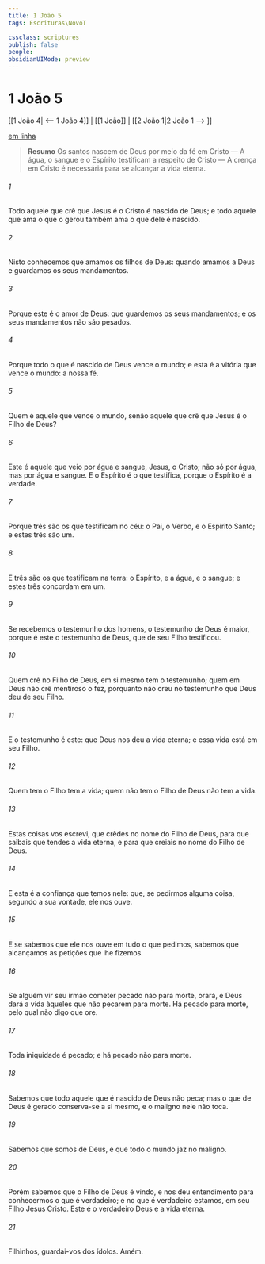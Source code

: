 ```yaml
---
title: 1 João 5
tags: Escrituras\NovoT

cssclass: scriptures
publish: false
people:
obsidianUIMode: preview
---
```


# 1 João 5
[[1 João 4| <-- 1 João 4]] | [[1 João]] | [[2 João 1|2 João 1 --> ]]

[em linha](https://churchofjesuschrist.org/study/scriptures/nt/1-jn/5?lang=por)

> __Resumo__
Os santos nascem de Deus por meio da fé em Cristo — A água, o sangue e o Espírito testificam a respeito de Cristo — A crença em Cristo é necessária para se alcançar a vida eterna.

###### 1 
Todo aquele que crê que Jesus é o Cristo é nascido de Deus; e todo aquele que ama o que o gerou também ama o que dele é nascido.

###### 2 
Nisto conhecemos que amamos os filhos de Deus: quando amamos a Deus e guardamos os seus mandamentos.

###### 3 
Porque este é o amor de Deus: que guardemos os seus mandamentos; e os seus mandamentos não são pesados.

###### 4 
Porque todo o que é nascido de Deus vence o mundo; e esta é a vitória que vence o mundo: a nossa fé.

###### 5 
Quem é aquele que vence o mundo, senão aquele que crê que Jesus é o Filho de Deus?

###### 6 
Este é aquele que veio por água e sangue, Jesus, o Cristo; não só por água, mas por água e  sangue. E o Espírito é o que testifica, porque o Espírito é a verdade.

###### 7 
Porque três são os que testificam no céu: o Pai, o Verbo, e o Espírito Santo; e estes três são um.

###### 8 
E três são os que testificam na terra: o Espírito, e a água, e o sangue; e estes três concordam em um.

###### 9 
Se recebemos o testemunho dos homens, o testemunho de Deus é maior, porque é este o testemunho de Deus, que de seu Filho testificou.

###### 10 
Quem crê no Filho de Deus, em si mesmo tem o testemunho; quem em Deus não crê mentiroso o fez, porquanto não creu no testemunho que Deus deu de seu Filho.

###### 11 
E o testemunho é este: que Deus nos deu a vida eterna; e essa vida está em seu Filho.

###### 12 
Quem tem o Filho tem a vida; quem não tem o Filho de Deus não tem a vida.

###### 13 
Estas coisas vos escrevi,  que crêdes no nome do Filho de Deus, para que saibais que tendes a vida eterna, e para que creiais no nome do Filho de Deus.

###### 14 
E esta é a confiança que temos nele: que, se pedirmos alguma coisa, segundo a sua vontade, ele nos ouve.

###### 15 
E se sabemos que ele nos ouve em tudo o que pedimos, sabemos que alcançamos as petições que lhe fizemos.

###### 16 
Se alguém vir seu irmão cometer pecado  não  para morte, orará, e Deus dará a vida àqueles que não pecarem para morte. Há pecado para morte, pelo qual não digo que ore.

###### 17 
Toda iniquidade é pecado; e há pecado  não  para morte.

###### 18 
Sabemos que todo aquele que é nascido de Deus não peca; mas o que de Deus é gerado conserva-se a si mesmo, e o maligno nele não toca.

###### 19 
Sabemos que somos de Deus, e que todo o mundo jaz no maligno.

###### 20 
Porém sabemos que  o Filho de Deus é vindo, e nos deu entendimento para conhecermos o que é verdadeiro; e no que é verdadeiro estamos, em seu Filho Jesus Cristo. Este é o verdadeiro Deus e a vida eterna.

###### 21 
Filhinhos, guardai-vos dos ídolos. Amém.


